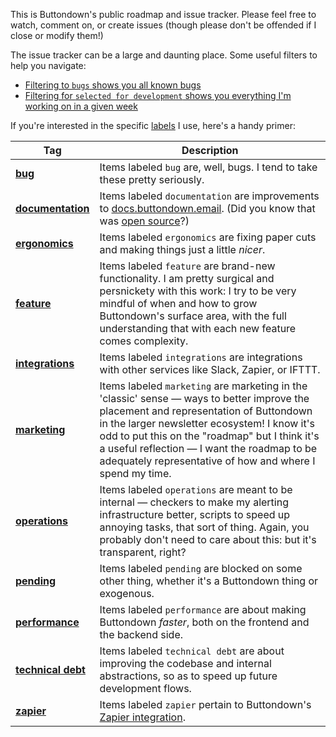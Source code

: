 This is Buttondown's public roadmap and issue tracker. Please feel free to watch, comment on, or create issues (though please don't be offended if I close or modify them!)

The issue tracker can be a large and daunting place. Some useful filters to help you navigate:

- [Filtering to `bugs` shows you all known bugs](https://github.com/buttondown-email/roadmap/issues?q=is%3Aissue+is%3Aopen+label%3Abug)
- [Filtering for `selected for development` shows you everything I'm working on in a given week](https://github.com/buttondown-email/roadmap/labels/selected%20for%20development)

If you're interested in the specific [labels](https://github.com/buttondown-email/roadmap/labels) I use, here's a handy primer:

| Tag | Description |
| --- | --- |
| [**bug**](https://github.com/buttondown-email/roadmap/issues?q=is%3Aissue+is%3Aopen+label%3Abug) | Items labeled `bug` are, well, bugs. I tend to take these pretty seriously. |
| [**documentation**](https://github.com/buttondown-email/roadmap/issues?q=is%3Aissue+is%3Aopen+label%3Adocumentation) | Items labeled `documentation` are improvements to [docs.buttondown.email](https://docs.buttondown.email). (Did you know that was [open source](https://github.com/buttondown-email/docs)?) |
| [**ergonomics**](https://github.com/buttondown-email/roadmap/issues?q=is%3Aissue+is%3Aopen+label%3Aergonomics) | Items labeled `ergonomics` are fixing paper cuts and making things just a little _nicer_.  |
| [**feature**](https://github.com/buttondown-email/roadmap/issues?q=is%3Aissue+is%3Aopen+label%3Afeature) | Items labeled `feature` are brand-new functionality. I am pretty surgical and persnickety with this work: I try to be very mindful of when and how to grow Buttondown's surface area, with the full understanding that with each new feature comes complexity. |
| [**integrations**](https://github.com/buttondown-email/roadmap/issues?q=is%3Aissue+is%3Aopen+label%3Aintegrations) | Items labeled `integrations` are integrations with other services like Slack, Zapier, or IFTTT. |
| [**marketing**](https://github.com/buttondown-email/roadmap/issues?q=is%3Aissue+is%3Aopen+label%3Amarketing) | Items labeled `marketing` are marketing in the 'classic' sense — ways to better improve the placement and representation of Buttondown in the larger newsletter ecosystem! I know it's odd to put this on the "roadmap" but I think it's a useful reflection — I want the roadmap to be adequately representative of how and where I spend my time. |
| [**operations**](https://github.com/buttondown-email/roadmap/issues?q=is%3Aissue+is%3Aopen+label%3Aoperations) | Items labeled `operations` are meant to be internal — checkers to make my alerting infrastructure better, scripts to speed up annoying tasks, that sort of thing. Again, you probably don't need to care about this: but it's transparent, right? |
| [**pending**](https://github.com/buttondown-email/roadmap/issues?q=is%3Aissue+is%3Aopen+label%3Apending) | Items labeled `pending` are blocked on some other thing, whether it's a Buttondown thing or exogenous. |
| [**performance**](https://github.com/buttondown-email/roadmap/issues?q=is%3Aissue+is%3Aopen+label%3Aperformance) | Items labeled `performance` are about making Buttondown _faster_, both on the frontend and the backend side. |
| [**technical debt**](https://github.com/buttondown-email/roadmap/issues?q=is%3Aissue+is%3Aopen+label%3Atechnical-debt) | Items labeled `technical debt` are about improving the codebase and internal abstractions, so as to speed up future development flows. |
| [**zapier**](https://github.com/buttondown-email/roadmap/issues?q=is%3Aissue+is%3Aopen+label%3Azapier) | Items labeled `zapier` pertain to Buttondown's [Zapier integration](https://zapier.com/apps/buttondown/integrations). |

